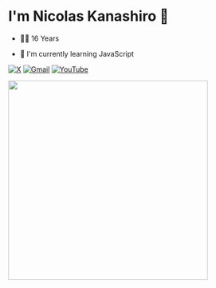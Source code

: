 <h1> I'm Nicolas Kanashiro 👋 </h1>
<ul> <li>👨‍🎓 16 Years</li></ul>
<ul> <li>🌱 I'm currently learning JavaScript </li> </ul>

[![X](https://img.shields.io/badge/-X-1DA1F2?style=flat&logo=twitter&logoColor=white)](https://x.com/nicolashora7)
[![Gmail](https://img.shields.io/badge/-Gmail-D14836?style=flat&logo=gmail&logoColor=white)](mailto:nicolasdahora0708@gmail.com)
[![YouTube](https://img.shields.io/badge/-YouTube-FF0000?style=flat&logo=youtube&logoColor=white)](https://www.youtube.com/@nkhora7)


<img width="400px" align="left" src="https://github-readme-stats.vercel.app/api/top-langs/?username=nkhora7&hide=html&layout=compact&theme=buefy" />  

